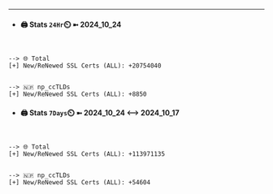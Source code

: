 

---
- #### 🖨️ **Stats** `24Hr`⏲️ ➼ 2024_10_24
```console


--> 🌐 Total
[+] New/ReNewed SSL Certs (ALL): +20754040


--> 🇳🇵 np_ccTLDs
[+] New/ReNewed SSL Certs (ALL): +8850

```

- #### 🖨️ **Stats** `7Days`⏲️ ➼ 2024_10_24 <--> 2024_10_17
```console


--> 🌐 Total
[+] New/ReNewed SSL Certs (ALL): +113971135


--> 🇳🇵 np_ccTLDs
[+] New/ReNewed SSL Certs (ALL): +54604

```

